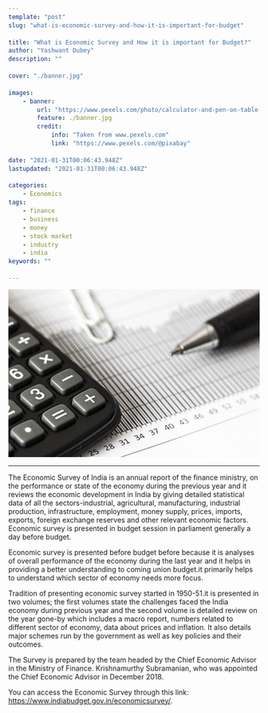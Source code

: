 ```yaml
---
template: "post"
slug: "what-is-economic-survey-and-how-it-is-important-for-budget"

title: "What is Economic Survey and How it is important for Budget?"
author: "Yashwant Dubey"
description: ""

cover: "./banner.jpg"

images:
    - banner:
        url: "https://www.pexels.com/photo/calculator-and-pen-on-table-209224/"
        feature: ./banner.jpg
        credit:
            info: "Taken from www.pexels.com"
            link: "https://www.pexels.com/@pixabay"      

date: "2021-01-31T00:06:43.948Z"
lastupdated: "2021-01-31T00:06:43.948Z"

categories: 
    - Economics
tags:
    - finance
    - business
    - money
    - stock market
    - industry
    - india
keywords: ""

---
```


![Calculator and Pen on Table](./banner.jpg)

---

The Economic Survey of India is an annual report of the finance ministry, on the performance or state of the economy during the previous year and it reviews the economic development in India by giving detailed statistical data of all the sectors-industrial, agricultural, manufacturing, industrial production, infrastructure, employment, money supply, prices, imports, exports, foreign exchange reserves and other relevant economic factors. Economic survey is presented in budget session in parliament generally a day before budget.

Economic survey is presented before budget before because it is analyses of overall performance of the economy during the last year and it helps in providing a better understanding to coming union budget.it primarily helps to understand which sector of economy needs more focus.

Tradition of presenting economic survey started in 1950-51.it is presented in two volumes; the first volumes state the challenges faced the India economy during previous year and the second volume is detailed review on the year gone-by which includes a macro report, numbers related to different sector of economy, data about prices and inflation. It also details major schemes run by the government as well as key policies and their outcomes.

The Survey is prepared by the team headed by the Chief Economic Advisor in the Ministry of Finance. Krishnamurthy Subramanian, who was appointed the Chief Economic Advisor in December 2018.

You can access the Economic Survey through this link: https://www.indiabudget.gov.in/economicsurvey/.

